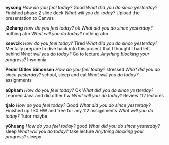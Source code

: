 **eysong**
*How do you feel today?*
Good
*What did you do since yesterday?*
Finished phase 2 slide deck
*What will you do today?*
Upload the presentation to Canvas

**j3chang**
*How do you feel today?*
ok
*What did you do since yesterday?*
nothing atm
*What will you do today?*
nothing atm

**xsevcik**
*How do you feel today?*
Tired
*What did you do since yesterday?*
Mentally prepare to dive back into this project that I thought I had left behind
*What will you do today?*
Go to lecture
*Anything blocking your progress?*
Insomnia

**Peder Ditlev Simonsen**
*How do you feel today?*
stressed
*What did you do since yesterday?*
school, sleep and eat
*What will you do today?*
assignments

**a8pham**
*How do you feel today?*
Ok
*What did you do since yesterday?*
Learned Java and did other hw
*What will you do today?*
Review 112 lectures

**tjalo**
*How do you feel today?*
Good
*What did you do since yesterday?*
Finished up 130 HW and free for any 112 assignments
*What will you do today?*
Tutor maybe

**y6huang**
*How do you feel today?*
good
*What did you do since yesterday?*
sleep
*What will you do today?*
take lecture
*Anything blocking your progress?*
sleepy

